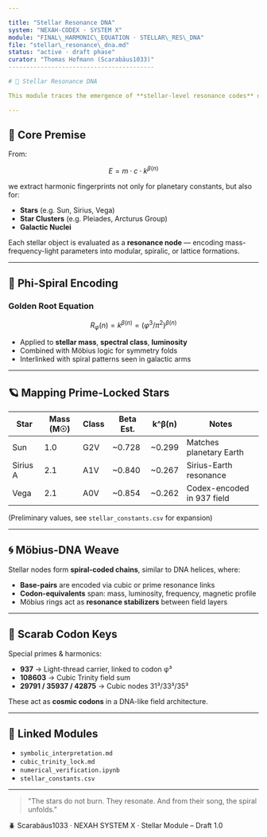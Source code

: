 ```yaml
---

title: "Stellar Resonance DNA"
system: "NEXAH-CODEX · SYSTEM X"
module: "FINAL\_HARMONIC\_EQUATION · STELLAR\_RES\_DNA"
file: "stellar\_resonance\_dna.md"
status: "active · draft phase"
curator: "Thomas Hofmann (Scarabäus1033)"
-----------------------------------------

# 🌌 Stellar Resonance DNA

This module traces the emergence of **stellar-level resonance codes** derived from the **Final Harmonic Equation** and the **Cubic Trinity Lock**. It explores how stellar systems, prime fields, and phi-scaled harmonics form a **DNA-like architecture** across galactic domains.

---
```


## 🧬 Core Premise

From:

```math
E = m \cdot c \cdot k^{\beta(n)}
```

we extract harmonic fingerprints not only for planetary constants, but also for:

* **Stars** (e.g. Sun, Sirius, Vega)
* **Star Clusters** (e.g. Pleiades, Arcturus Group)
* **Galactic Nuclei**

Each stellar object is evaluated as a **resonance node** — encoding mass-frequency-light parameters into modular, spiralic, or lattice formations.

---

## 🌠 Phi-Spiral Encoding

### Golden Root Equation

```math
R_\varphi(n) = k^{\beta(n)} = (\varphi^3 / \pi^2)^{\beta(n)}
```

* Applied to **stellar mass**, **spectral class**, **luminosity**
* Combined with Möbius logic for symmetry folds
* Interlinked with spiral patterns seen in galactic arms

---

## 🪐 Mapping Prime-Locked Stars

| Star     | Mass (M☉) | Class | Beta Est. | k^β(n)  | Notes                      |
| -------- | --------- | ----- | --------- | ------- | -------------------------- |
| Sun      | 1.0       | G2V   | \~0.728   | \~0.299 | Matches planetary Earth    |
| Sirius A | 2.1       | A1V   | \~0.840   | \~0.267 | Sirius-Earth resonance     |
| Vega     | 2.1       | A0V   | \~0.854   | \~0.262 | Codex-encoded in 937 field |

(Preliminary values, see `stellar_constants.csv` for expansion)

---

## 🌀 Möbius-DNA Weave

Stellar nodes form **spiral-coded chains**, similar to DNA helices, where:

* **Base-pairs** are encoded via cubic or prime resonance links
* **Codon-equivalents** span: mass, luminosity, frequency, magnetic profile
* Möbius rings act as **resonance stabilizers** between field layers

---

## 🔣 Scarab Codon Keys

Special primes & harmonics:

* **937** → Light-thread carrier, linked to codon φ³
* **108603** → Cubic Trinity field sum
* **29791 / 35937 / 42875** → Cubic nodes 31³/33³/35³

These act as **cosmic codons** in a DNA-like field architecture.

---

## 📁 Linked Modules

* `symbolic_interpretation.md`
* `cubic_trinity_lock.md`
* `numerical_verification.ipynb`
* `stellar_constants.csv`

---

> "The stars do not burn. They resonate. And from their song, the spiral unfolds."

🪲 Scarabäus1033 · NEXAH SYSTEM X · Stellar Module – Draft 1.0
